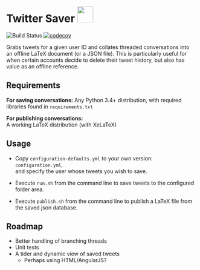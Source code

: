 
  
# Twitter Saver    <img src="https://upload.wikimedia.org/wikipedia/en/9/9f/Twitter_bird_logo_2012.svg" width="42">
  
![Build Status](https://travis-ci.org/jmccartin/twitter_saver.svg?branch=master) 
[![codecov](https://codecov.io/gh/jmccartin/twitter_saver/branch/master/graph/badge.svg)](https://codecov.io/gh/jmccartin/twitter_saver)
       
Grabs tweets for a given user ID and collates threaded conversations into an offline LaTeX document (or a JSON file). This is particularly useful for when certain accounts decide to delete their tweet history, but also has value as an offline reference.
  
## Requirements  
**For saving conversations:** 
Any Python 3.4+ distribution, with required libraries found in `requirements.txt`  
  
**For publishing conversations:**  
A working LaTeX distribution (with XeLaTeX)  
  
## Usage  
  
 - Copy `configuration-defaults.yml` to your own version: `configuration.yml`,  
and specify the user whose tweets you wish to save.  
  
 - Execute `run.sh` from the command line to save tweets to the configured  
folder area.  
  
 - Execute `publish.sh` from the command line to publish a LaTeX file from   
the saved json database.  
  
## Roadmap  
  
- Better handling of branching threads
- Unit tests  
- A tider and dynamic view of saved tweets  
  - Perhaps using HTML/AngularJS?